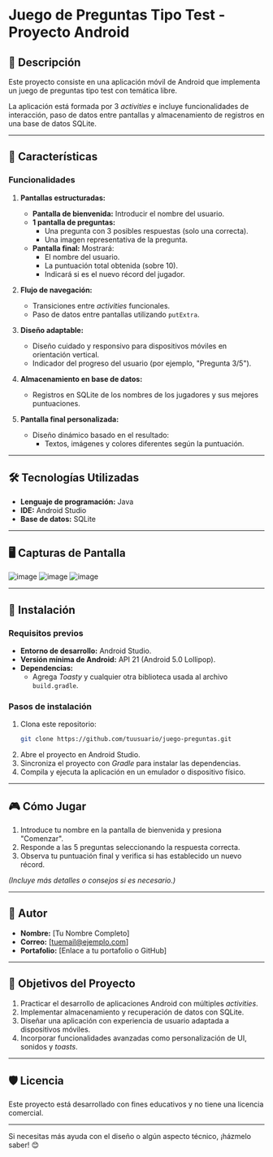 # **Juego de Preguntas Tipo Test - Proyecto Android**

## 📝 **Descripción**

Este proyecto consiste en una aplicación móvil de Android que implementa un juego de preguntas tipo test con temática libre.

La aplicación está formada por 3 *activities* e incluye funcionalidades de interacción, paso de datos entre pantallas y almacenamiento de registros en una base de datos SQLite.

---

## 🚀 **Características**

### Funcionalidades

1. **Pantallas estructuradas:**
   - **Pantalla de bienvenida:** Introducir el nombre del usuario.
   - **1 pantalla de preguntas:**
     - Una pregunta con 3 posibles respuestas (solo una correcta).
     - Una imagen representativa de la pregunta.
   - **Pantalla final:** Mostrará:
     - El nombre del usuario.
     - La puntuación total obtenida (sobre 10).
     - Indicará si es el nuevo récord del jugador.

2. **Flujo de navegación:**
   - Transiciones entre *activities* funcionales.
   - Paso de datos entre pantallas utilizando `putExtra`.

3. **Diseño adaptable:**
   - Diseño cuidado y responsivo para dispositivos móviles en orientación vertical.
   - Indicador del progreso del usuario (por ejemplo, "Pregunta 3/5").

4. **Almacenamiento en base de datos:**
   - Registros en SQLite de los nombres de los jugadores y sus mejores puntuaciones.
  
5. **Pantalla final personalizada:**
   - Diseño dinámico basado en el resultado:
     - Textos, imágenes y colores diferentes según la puntuación.
---

## 🛠️ **Tecnologías Utilizadas**

- **Lenguaje de programación:** Java
- **IDE:** Android Studio
- **Base de datos:** SQLite
---

## 🖥️ **Capturas de Pantalla**

![image](https://github.com/user-attachments/assets/6bd61b29-c3b8-4696-b6a1-09749ca7af0f)
![image](https://github.com/user-attachments/assets/db84cc95-b38c-4036-baf8-ea8532ceb461)
![image](https://github.com/user-attachments/assets/a75d15b1-53e2-4256-9b3e-3290b4793f33)

---

## 🔧 **Instalación**

### Requisitos previos
- **Entorno de desarrollo:** Android Studio.
- **Versión mínima de Android:** API 21 (Android 5.0 Lollipop).
- **Dependencias:**
  - Agrega *Toasty* y cualquier otra biblioteca usada al archivo `build.gradle`.

### Pasos de instalación
1. Clona este repositorio:
   ```bash
   git clone https://github.com/tuusuario/juego-preguntas.git
   ```
2. Abre el proyecto en Android Studio.
3. Sincroniza el proyecto con *Gradle* para instalar las dependencias.
4. Compila y ejecuta la aplicación en un emulador o dispositivo físico.

---

## 🎮 **Cómo Jugar**

1. Introduce tu nombre en la pantalla de bienvenida y presiona "Comenzar".
2. Responde a las 5 preguntas seleccionando la respuesta correcta.
3. Observa tu puntuación final y verifica si has establecido un nuevo récord.

*(Incluye más detalles o consejos si es necesario.)*

---

## 👤 **Autor**

- **Nombre:** [Tu Nombre Completo]  
- **Correo:** [tuemail@ejemplo.com]  
- **Portafolio:** [Enlace a tu portafolio o GitHub]

---

## 🎯 **Objetivos del Proyecto**

1. Practicar el desarrollo de aplicaciones Android con múltiples *activities*.  
2. Implementar almacenamiento y recuperación de datos con SQLite.  
3. Diseñar una aplicación con experiencia de usuario adaptada a dispositivos móviles.  
4. Incorporar funcionalidades avanzadas como personalización de UI, sonidos y *toasts*.  

---

## 🛡️ **Licencia**

Este proyecto está desarrollado con fines educativos y no tiene una licencia comercial.  

---

Si necesitas más ayuda con el diseño o algún aspecto técnico, ¡házmelo saber! 😊
